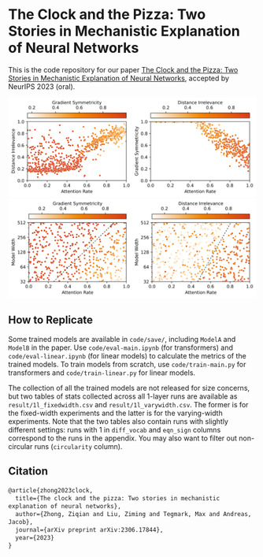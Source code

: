 # The Clock and the Pizza: Two Stories in Mechanistic Explanation of Neural Networks

This is the code repository for our paper [The Clock and the Pizza: Two Stories in Mechanistic Explanation of Neural Networks](https://arxiv.org/abs/2306.17844), accepted by NeurIPS 2023 (oral).

![Phase Transition Fixed Width](result/1l_fixedwidth.svg)
![Phase Transition Vary Width](result/1l_varywidth.svg)

## How to Replicate

Some trained models are available in `code/save/`, including `ModelA` and `ModelB` in the paper. Use `code/eval-main.ipynb` (for transformers) and `code/eval-linear.ipynb` (for linear models) to calculate the metrics of the trained models. To train models from scratch, use `code/train-main.py` for transformers and `code/train-linear.py` for linear models.

The collection of all the trained models are not released for size concerns, but two tables of stats collected across all 1-layer runs are available as `result/1l_fixedwidth.csv` and `result/1l_varywidth.csv`. The former is for the fixed-width experiments and the latter is for the varying-width experiments. Note that the two tables also contain runs with slightly different settings: runs with 1 in `diff_vocab` and `eqn_sign` columns correspond to the runs in the appendix. You may also want to filter out non-circular runs (`circularity` column).

## Citation

```
@article{zhong2023clock,
  title={The clock and the pizza: Two stories in mechanistic explanation of neural networks},
  author={Zhong, Ziqian and Liu, Ziming and Tegmark, Max and Andreas, Jacob},
  journal={arXiv preprint arXiv:2306.17844},
  year={2023}
}
```